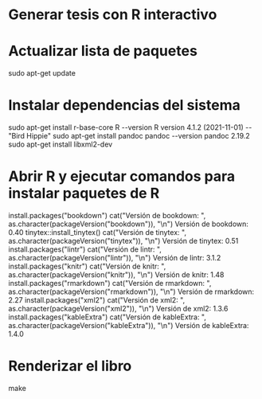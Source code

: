 # Generar tesis con R interactivo

# Actualizar lista de paquetes
sudo apt-get update

# Instalar dependencias del sistema
sudo apt-get install r-base-core
R --version
R version 4.1.2 (2021-11-01) -- "Bird Hippie"
sudo apt-get install pandoc 
pandoc --version
pandoc 2.19.2
sudo apt-get install libxml2-dev

# Abrir R y ejecutar comandos para instalar paquetes de R
install.packages("bookdown")
cat("Versión de bookdown: ", as.character(packageVersion("bookdown")), "\n")
Versión de bookdown:  0.40 
tinytex::install_tinytex()
cat("Versión de tinytex: ", as.character(packageVersion("tinytex")), "\n")
Versión de tinytex:  0.51
install.packages("lintr")
cat("Versión de lintr: ", as.character(packageVersion("lintr")), "\n")
Versión de lintr:  3.1.2
install.packages("knitr")
cat("Versión de knitr: ", as.character(packageVersion("knitr")), "\n")
Versión de knitr:  1.48  
install.packages("rmarkdown")
cat("Versión de rmarkdown: ", as.character(packageVersion("rmarkdown")), "\n")
Versión de rmarkdown:  2.27
install.packages("xml2")
cat("Versión de xml2: ", as.character(packageVersion("xml2")), "\n")
Versión de xml2:  1.3.6 
install.packages("kableExtra")
cat("Versión de kableExtra: ", as.character(packageVersion("kableExtra")), "\n")
Versión de kableExtra:  1.4.0 

# Renderizar el libro
make


